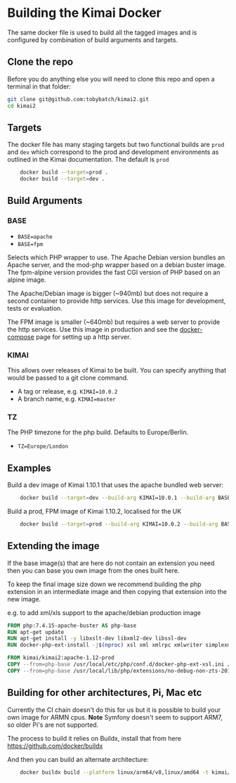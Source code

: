 # Building the Kimai Docker

The same docker file is used to build all the tagged images and is configured by combination of build arguments and targets.

## Clone the repo

Before you do anything else you will need to clone this repo and open a terminal in that folder:

```bash
git clone git@github.com:tobybatch/kimai2.git
cd kimai2
```

## Targets

The docker file has many staging targets but two functional builds are `prod` and `dev` which correspond to the prod and development environments as outlined in the Kimai documentation.  The default is `prod`

```bash
    docker build --target=prod .
    docker build --target=dev .
```

## Build Arguments

### BASE

* `BASE=apache`
* `BASE=fpm`

Selects which PHP wrapper to use.  The Apache Debian version bundles an Apache server, and the mod-php wrapper based on a debian buster image.  The fpm-alpine version provides the fast CGI version of PHP based on an alpine image.

The Apache/Debian image is bigger (~940mb) but does not require a second container to provide http services.  Use this image for development, tests or evaluation.

The FPM image is smaller (~640mb) but requires a web server to provide the http services.  Use this image in production and see the [docker-compose](docker-compose.md) page for setting up a http server.

### KIMAI

This allows over releases of Kimai to be built.  You can specify anything that would be passed to a git clone command.

* A tag or release, e.g. `KIMAI=10.0.2`
* A branch name, e.g. `KIMAI=master`

### TZ

The PHP timezone for the php build.  Defaults to Europe/Berlin.

* `TZ=Europe/London`

## Examples

Build a dev image of Kimai 1.10.1 that uses the apache bundled web server:

```bash
    docker build --target=dev --build-arg KIMAI=10.0.1 --build-arg BASE=apache .
```

Build a prod, FPM image of Kimai 1.10.2, localised for the UK

```bash
    docker build --target=prod --build-arg KIMAI=10.0.2 --build-arg BASE=fpm --build-arg TZ=Europe/London .
```

## Extending the image

If the base image(s) that are here do not contain an extension you need then you can base you own image from the ones built here.

To keep the final image size down we recommend building the php extension in an intermediate image and then copying that extension into the new image.

e.g. to add xml/xls support to the apache/debian production image

```dockerfile
FROM php:7.4.15-apache-buster AS php-base
RUN apt-get update
RUN apt-get install -y libxslt-dev libxml2-dev libssl-dev
RUN docker-php-ext-install -j$(nproc) xsl xml xmlrpc xmlwriter simplexml

FROM kimai/kimai2:apache-1.12-prod
COPY --from=php-base /usr/local/etc/php/conf.d/docker-php-ext-xsl.ini /usr/local/etc/php/conf.d/docker-php-ext-xsl.ini
COPY --from=php-base /usr/local/lib/php/extensions/no-debug-non-zts-20190902/xsl.so /usr/local/lib/php/extensions/no-debug-non-zts-20190902/xsl.so

```

## Building for other architectures, Pi, Mac etc

Currently the CI chain doesn't do this for us but it is possible to build your own image for ARMN cpus. **Note** Symfony doesn't seem to support ARM7, so older Pi's are not supported.

The process to build it relies on Buildx, install that from here <https://github.com/docker/buildx>

And then you can build an alternate architecture:

```bash
    docker buildx build --platform linux/arm64/v8,linux/amd64 -t kimai/kimai2:multi .
```
